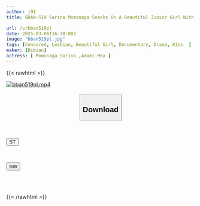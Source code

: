 ```yaml
---
author: j91
title: BBAN-519 Sarina Momonaga Snacks On A Beautiful Junior Girl With Outstanding Transparency. The Ultimate Beautiful Lesbian Sex. Mea Amami Lesbian Debut. Mea Amami Sarina Momonaga

url: /v/bban519pl
date: 2025-03-06T16:10:00Z
image: "bban519pl.jpg"
tags: [Censored, Lesbian, Beautiful Girl, Documentary, Drama, Kiss	]
maker: [Bibian]
actress: [ Momonaga Sarina ,Amami Mea ]
---
```



{{< rawhtml >}}

<div class="video" data-videoid="4PaDKYWG3GfGvQ">
    <a href="javascript:;">
        <img src="/v/bban519pl/bban519pl.jpg" width="WIDTH" height="HEIGHT" alt="bban519pl.mp4" loading="lazy">
    </a>
</div>

<script type="text/javascript" src="https://j91.asia/asset/on-demand-st.js"></script>

<br>
  <link rel="stylesheet" href="https://j91.asia/asset/bs5.css">
  
  <center>
  <button class="btn btn-primary" type="button" data-bs-toggle="collapse" data-bs-target=".multi-collapse" aria-expanded="false" aria-controls="multiCollapseExample1 multiCollapseExample2"><h2>Download</h2></button></center>
</p>
<div class="row">
  <div class="col">
    <div class="collapse multi-collapse" id="multiCollapseExample1">
      <div class="card card-body">
	      	      <br>
<div class="buttons">  
<p><a href="/v/bban519pl/st.html" target="_blank"><button class="btn-hover color-3"><i class="fa fa-download"></i> ST</button></a></p></div>
    </div>
  </div>
</div>
  <div class="col">
    <div class="collapse multi-collapse" id="multiCollapseExample2">
      <div class="card card-body">
	      <br>
<div class="buttons">
<p><a href="/v/bban519pl/sw.html" target="_blank"><button class="btn-hover color-2"><i class="fa fa-download"></i> SW</button></a></p></div>
<br><br>
      </div>
    </div>
  </div>
</div>

{{< /rawhtml >}}